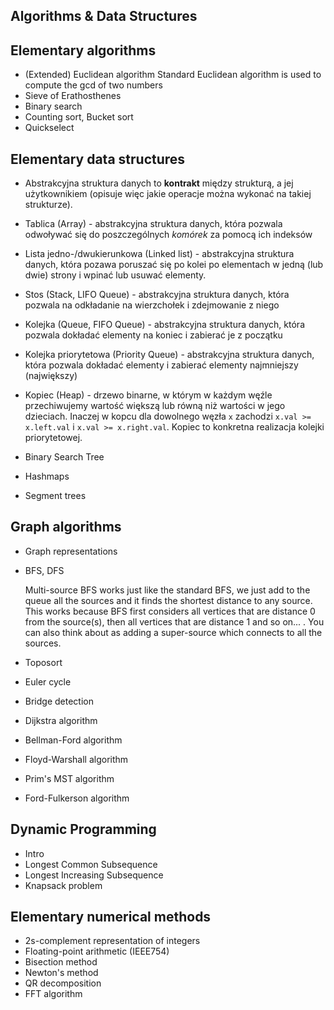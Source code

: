 Algorithms & Data Structures
----------------------------

## Elementary algorithms
* (Extended) Euclidean algorithm Standard Euclidean algorithm is used to compute the gcd of two
  numbers
* Sieve of Erathosthenes
* Binary search
* Counting sort, Bucket sort
* Quickselect

## Elementary data structures
* Abstrakcyjna struktura danych to **kontrakt** między strukturą, a jej użytkownikiem (opisuje więc
  jakie operacje można wykonać na takiej strukturze). 

* Tablica (Array) - abstrakcyjna struktura danych, która pozwala odwoływać się do poszczególnych
  *komórek* za pomocą ich indeksów

* Lista jedno-/dwukierunkowa (Linked list) - abstrakcyjna struktura danych, która pozawa poruszać się
  po kolei po elementach w jedną (lub dwie) strony i wpinać lub usuwać elementy.

* Stos (Stack, LIFO Queue) - abstrakcyjna struktura danych, która pozwala na odkładanie na
  wierzchołek i zdejmowanie z niego

* Kolejka (Queue, FIFO Queue) - abstrakcyjna struktura danych, która pozwala dokładać elementy na
  koniec i zabierać je z początku

* Kolejka priorytetowa (Priority Queue) - abstrakcyjna struktura danych, która pozwala dokładać
  elementy i zabierać elementy najmniejszy (największy)

* Kopiec (Heap) - drzewo binarne, w którym w każdym węźle przechiwujemy wartość większą lub równą
  niż wartości w jego dzieciach. Inaczej w kopcu dla dowolnego węzła `x` zachodzi `x.val >=
  x.left.val` i `x.val >= x.right.val`. Kopiec to konkretna realizacja kolejki priorytetowej.

* Binary Search Tree
* Hashmaps
* Segment trees

## Graph algorithms

* Graph representations
* BFS, DFS
  
  Multi-source BFS works just like the standard BFS, we just add to the queue all the sources and it
  finds the shortest distance to any source. This works because BFS first considers all vertices
  that are distance 0 from the source(s), then all vertices that are distance 1 and so on... . You
  can also think about as adding a super-source which connects to all the sources.

* Toposort
* Euler cycle
* Bridge detection
* Dijkstra algorithm
* Bellman-Ford algorithm
* Floyd-Warshall algorithm
* Prim's MST algorithm
* Ford-Fulkerson algorithm

## Dynamic Programming

* Intro
* Longest Common Subsequence
* Longest Increasing Subsequence
* Knapsack problem

## Elementary numerical methods

* 2s-complement representation of integers
* Floating-point arithmetic (IEEE754)
* Bisection method
* Newton's method
* QR decomposition
* FFT algorithm
